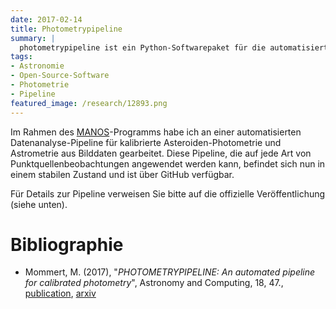 ```yaml
---
date: 2017-02-14
title: Photometrypipeline
summary: |
  photometrypipeline ist ein Python-Softwarepaket für die automatisierte Bildregistrierung, Kalibrierung und Extraktion von Photometrie, das auf die Bedürfnisse von Asteroidenbeobachtern zugeschnitten ist. pp kann aber auch auch auf andere Bildbeobachtungen angewendet werden.
tags:
- Astronomie
- Open-Source-Software
- Photometrie
- Pipeline
featured_image: /research/12893.png
---
```


Im Rahmen des [MANOS](https://www.manos.lowell.edu)-Programms habe ich an einer automatisierten Datenanalyse-Pipeline für kalibrierte Asteroiden-Photometrie und Astrometrie aus Bilddaten gearbeitet. Diese Pipeline, die auf jede Art von Punktquellenbeobachtungen angewendet werden kann, befindet sich nun in einem stabilen Zustand und ist über GitHub verfügbar.

Für Details zur Pipeline verweisen Sie bitte auf die offizielle Veröffentlichung (siehe unten).

# Bibliographie

* Mommert, M. (2017), "*PHOTOMETRYPIPELINE: An automated pipeline for calibrated photometry*", Astronomy and Computing, 18, 47., [publication](http://doi.org/10.1016/j.ascom.2016.11.002), [arxiv](http://arxiv.org/abs/1702.00834)